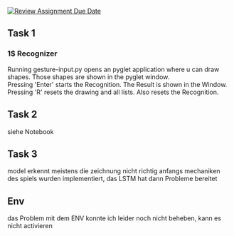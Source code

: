 [![Review Assignment Due Date](https://classroom.github.com/assets/deadline-readme-button-22041afd0340ce965d47ae6ef1cefeee28c7c493a6346c4f15d667ab976d596c.svg)](https://classroom.github.com/a/b5LOHcJJ)

## Task 1
### 1$ Recognizer
Running gesture-input.py opens an pyglet application where u can draw shapes. Those shapes are shown in the pyglet window. </br>
Pressing 'Enter' starts the Recognition. The Result is shown in the Window. </br>
Pressing 'R' resets the drawing and all lists. Also resets the Recognition.

## Task 2
siehe Notebook

## Task 3
model erkennt meistens die zeichnung nicht richtig
anfangs mechaniken des spiels wurden implementiert, das LSTM hat dann Probleme bereitet


## Env
das Problem mit dem ENV konnte ich leider noch nicht beheben, kann es nicht activieren
